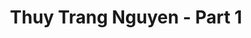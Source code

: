 ---
layout: album
resource: instagram
title: "Thuy Trang Nguyen - Part 1"
description: "Instagram album of Thuy Trang Nguyen, part 1.</br> Username: chin_19022"
active: gallery
album-title: "Thuy Trang Nguyen"
images:
  - image_path: chin_19022/1/20231008_091727_386402701_18103255543347304_3926112420299722910_n.jpg
  - image_path: chin_19022/1/20231008_091727_387023637_18103255519347304_2723099292508008654_n.jpg
  - image_path: chin_19022/1/20231008_091727_387181378_18103255528347304_8320863649367474254_n.jpg
  - image_path: chin_19022/1/20231008_230432_386358521_18103334149347304_4358851931813152123_n.jpg
  - image_path: chin_19022/1/20231008_230432_387792376_18103334158347304_7978695102456556094_n.jpg
  - image_path: chin_19022/1/20240124_163413_421509156_18116332393347304_495805251968380834_n.jpg
  - image_path: chin_19022/1/20240124_163413_421952704_18116332402347304_2196876668155909167_n.jpg
  - image_path: chin_19022/1/20240124_163413_422314922_18116332411347304_512624648674206135_n.jpg
---